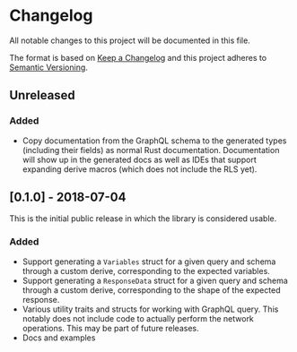 # Changelog

All notable changes to this project will be documented in this file.

The format is based on [Keep a Changelog](http://keepachangelog.com/en/1.0.0/)
and this project adheres to [Semantic Versioning](http://semver.org/spec/v2.0.0.html).

## Unreleased

### Added

- Copy documentation from the GraphQL schema to the generated types (including their fields) as normal Rust documentation. Documentation will show up in the generated docs as well as IDEs that support expanding derive macros (which does not include the RLS yet).

## [0.1.0] - 2018-07-04

This is the initial public release in which the library is considered usable.

### Added

- Support generating a `Variables` struct for a given query and schema through a custom derive, corresponding to the expected variables.
- Support generating a `ResponseData` struct for a given query and schema through a custom derive, corresponding to the shape of the expected response.
- Various utility traits and structs for working with GraphQL query. This notably does not include code to actually perform the network operations. This may be part of future releases.
- Docs and examples
